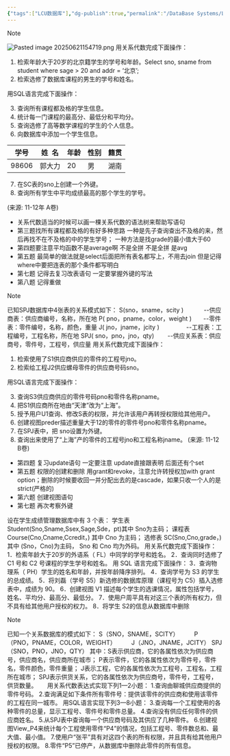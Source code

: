 ```yaml
---
{"tags":["LCU数据库"],"dg-publish":true,"permalink":"/DataBase Systems/LCU Database System/专题一：关系代数与SQL语句/","dgPassFrontmatter":true,"noteIcon":"","created":"2025-06-21T15:37:51.515+08:00","updated":"2025-06-26T20:00:00.869+08:00"}
---
```



> [!note]
> ![Pasted image 20250621154719.png](/img/user/accessory/Pasted%20image%2020250621154719.png)
>用关系代数完成下面操作：
> 1. 检索年龄大于20岁的北京籍学生的学号和年龄。Select sno, sname from student where sage > 20 and addr = ‘北京’;
> 2. 检索选修了数据库课程的男生的学号和姓名。
>
>用SQL语言完成下面操作：
>
> 3.  查询所有课程都及格的学生信息。
>4. 统计每一门课程的最高分、最低分和平均分。
>5. 查询选修了高等数学课程的学生的个人信息。
>6. 向数据库中添加一个学生信息。
> 
> | **学号** | **姓  名** | **年龄** | **性别** | **籍贯** |
> | ------ | -------- | ------ | ------ | ------ |
> | 98606  | 郭大力      | 20     | 男      | 湖南     |
> 
> 7. 在SC表的sno上创建一个外键。
> 8. 查询所有学生中平均成绩最高的那个学生的学号。
>
>(来源: 11-12年 A卷)


- 关系代数适当的时候可以画一棵关系代数的语法树来帮助写语句
- 第三题找所有课程都及格的有好多种思路 一种是先子查询查出不及格的来，然后再找不在不及格的中的学生学号； 一种方法是找grade的最小值大于60
- 第四题要注意平均函数不是average啊 不是全拼 不是全拼 是avg
- 第五题 最简单的做法就是select后面把所有表名都写上，不用去join 但是记得where中要把连表的那个条件都写明白
- 第七题 记得去复习改表语句 一定要掌握外键的写法
- 第八题 记得重做


> [!note]
> 已知SPJ数据库中4张表的关系模式如下：
> S(sno，sname，scity )            --供应商表：供应商编号，名称，所在地
> P( pno，pname，color，weight )       --零件表：零件编号，名称，颜色，重量
> J( jno，jname，jcity )                --工程表：工程编号，工程名称，所在地
> SPJ( sno，pno，jno，qty)        --供应关系表：供应商号，零件号，工程号，供应量
> 用关系代数完成下面操作：
> 1. 检索使用了S1供应商供应的零件的工程号jno。
> 2. 检索给工程J2供应螺母零件的供应商号码sno。
> 
> 用SQL语言完成下面操作：
> 
> 3. 查询S3供应商供应的零件号码pno和零件名称pname。
> 4. 把S1供应商所在地由“天津”改为“上海”。
> 5. 授予用户U1查询、修改S表的权限，并允许该用户再转授权限给其他用户。
> 6. 创建视图preder描述重量大于12的零件的零件号pno和零件名称pname。
> 7. 在SPJ表中，把 sno设置为外键。
> 8. 查询出来使用了“上海”产的零件的工程号jno和工程名称jname。
> (来源: 11-12 B卷)

- 第四题 复习update语句 一定要注意 update直接跟表明 后面还有个set
- 第五题 权限的创建和删除 用grant和revoke，注意允许转授权加with grant option；删除的时候要收回一并分配出去的是cascade，如果只收一个人的是strict(严格的)
- 第六题 创建视图语句
- 第七题 再次考察外键

设在学生成绩管理数据库中有 3 个表：
学生表 Student(Sno,Sname,Ssex,Sage,Sde，pt)其中 Sno为主码； 
课程表 Course(Cno,Cname,Ccredit，) 其中 Cno 为主码； 
选修表 SC(Sno,Cno,grade，) 其中 (Sno，Cno)为主码， Sno 和 Cno 均为外码。 
用关系代数完成下面操作： 
1．检索年龄大于20岁的外语系（ FL）中同学的学号和姓名。 
2．查询同时选修了 C1 号和 C2 号课程的学生学号和姓名。 
用 SQL 语言完成下面操作： 
3．查询物理系（ PH）学生的姓名和年龄，并按年龄降序排列。 
4．查询学号为 S3 的学生的总成绩。 
5．将刘磊（学号 S5）新选修的数据库原理（课程号为 C5）插入选修表中，成绩为 90。 6．创建视图 V1 描述每个学生的选课情况，属性包括学号，姓名、平均分、最高分、最低分。 
7．使用户周平具有对这三个表的所有权力，但不具有给其他用户授权的权力。 
8．将学生 S2的信息从数据库中删除

> [!note]
> 已知一个关系数据库的模式如下：
> S（SNO，SNAME，SCITY） 　　
> P（PNO，PNAME，COLOR，WEIGHT） 　　
> J（JNO，JNAME，JCITY）
> SPJ（SNO，PNO，JNO，QTY）
> 其中：S表示供应商，它的各属性依次为供应商号，供应商名，供应商所在城市；
> P表示零件，它的各属性依次为零件号，零件名，零件颜色，零件重量；
> J表示工程，它的各属性依次为工程号，工程名，工程所在城市；
> SPJ表示供货关系，它的各属性依次为供应商号，零件号，工程号，供货数量。     
> 用关系代数表达式实现下列1—2小题：
> 1.查询由聊城供应商提供的零件号码。
> 2.查询满足如下条件所有零件号：提供该零件的供应商和使用该零件的工程在同一城市。
> 用SQL语言实现下列3—8小题：
> 3.查询每一个工程使用的各种零件的总量，显示工程号、零件号和零件总量。
> 4.查询没有供应任何零件的供应商姓名。
> 5.从SPJ表中查询每一个供应商号码及其供应了几种零件。
> 6.创建视图View_P4来统计每个工程使用零件“P4”的情况，包括工程号、零件数总和、最大值、最小值。
> 7.使用户“张平”具有对这四个表的所有权限，并且具有给其他用户授权的权限。
> 8.零件“P5”已停产，从数据库中删除此零件的所有信息。

